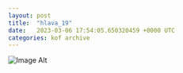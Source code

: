 ```yaml
---
layout:	post
title:	"hlava_19"
date:	2023-03-06 17:54:05.650320459 +0000 UTC
categories:	kof archive
---
```


![Image Alt](https://k0f.github.io/assets/hlava_19.png)